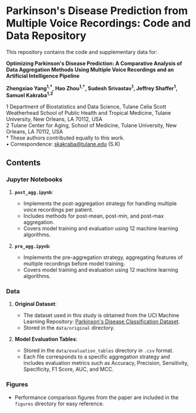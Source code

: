 # Parkinson's Disease Prediction from Multiple Voice Recordings: Code and Data Repository

This repository contains the code and supplementary data for:

**Optimizing Parkinson's Disease Prediction: A Comparative Analysis of Data Aggregation Methods Using Multiple Voice Recordings and an Artificial Intelligence Pipeline**


**Zhengxiao Yang<sup>1,†</sup>, Hao Zhou<sup>1,†</sup>, Sudesh Srivastav<sup>1</sup>, Jeffrey Shaffer<sup>1</sup>, Samuel Kakraba<sup>1,2</sup>**

1 Department of Biostatistics and Data Science, Tulane Celia Scott Weatherhead School of Public Health and Tropical Medicine, Tulane University, New Orleans, LA 70112, USA  
2 Tulane Center for Aging, School of Medicine, Tulane University, New Orleans, LA 70112, USA  
† These authors contributed equally to this work.  
• Correspondence: [skakraba@tulane.edu](mailto:skakraba@tulane.edu) (S.K) 

## Contents

### Jupyter Notebooks
1. **`post_agg.ipynb`**:
   - Implements the post-aggregation strategy for handling multiple voice recordings per patient.
   - Includes methods for post-mean, post-min, and post-max aggregation.
   - Covers model training and evaluation using 12 machine learning algorithms.

2. **`pre_agg.ipynb`**:
   - Implements the pre-aggregation strategy, aggregating features of multiple recordings before model training.
   - Covers model training and evaluation using 12 machine learning algorithms.

### Data
1. **Original Dataset**:
   - The dataset used in this study is obtained from the UCI Machine Learning Repository: [Parkinson's Disease Classification Dataset](https://archive.ics.uci.edu/dataset/470/parkinson+s+disease+classification).
   - Stored in the `data/original` directory.

2. **Model Evaluation Tables**:
   - Stored in the `data/evaluation_tables` directory in `.csv` format.
   - Each file corresponds to a specific aggregation strategy and includes evaluation metrics such as Accuracy, Precision, Sensitivity, Specificity, F1 Score, AUC, and MCC.

### Figures
- Performance comparison figures from the paper are included in the `figures` directory for easy reference.
  
